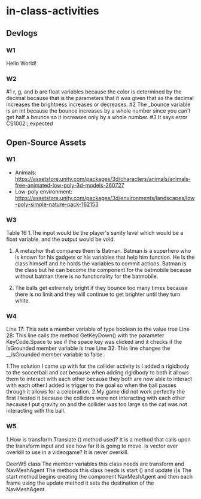 # in-class-activities
## Devlogs
### W1
Hello World!

### W2
#1 r, g, and b are float variables because the color is determined by the decimal because that is the parameters that it was given that as the decimal increases the brightness increases or decreases. 
#2 The _bounce variable is an int because the bounce increases by a whole number since you can't get half a bounce so it increases only by a whole number. 
#3 It says error CS1002:; expected

## Open-Source Assets
### W1
- Animals: https://assetstore.unity.com/packages/3d/characters/animals/animals-free-animated-low-poly-3d-models-260727 
- Low-poly environment: https://assetstore.unity.com/packages/3d/environments/landscapes/low-poly-simple-nature-pack-162153 

### W3
Table 16
1.The input would be the player's sanity level which would be a float variable. and the output would be void. 

1. A metaphor that compares them is Batman. Batman is a superhero who is known for his gadgets or his variables that help him function. He is the class himself and he holds the variables to commit actions. Batman is the class but he can become the component for the batmobile because without batman there is no functionality for the batmobile.

2. The balls get extremely bright if they bounce too many times because there is no limit and they will continue to get brighter until they turn white.

### W4
Line 17: This sets a member variable of type boolean to the value true
Line 28: This line calls the method GetKeyDown() with the parameter KeyCode.Space to see if the space key was clicked and it checks if the isGrounded member variable is true
Line 32: This line changes the __isGrounded member variable to false.

1.The solution I came up with for the collider activity is I added a rigidbody to the soccerball and cat because when adding rigidbody to both it allows them to interact with each other because they both are now able to interact with each other.I added is trigger to the goal so when the ball passes through it allows for a celebration.
2.My game did not work perfectly the first I tested it because the colliders were not interacting with each other because I put gravity on and the collider was too large so the cat was not interacting with the ball.

### W5
1.How is transform.Translate () method used? It is a method that calls upon the transform input and see how far it is going to move.
Is vector ever overkill to use in a videogame? It is never overkill.

DeerW5 class
The member variables this class needs are transform and NavMeshAgent
The methods this class needs is start () and update ()s
The start method begins creating the component NavMeshAgent and then each frame using the update method it sets the destination of the NavMeshAgent.